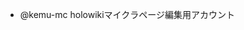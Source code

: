 - @kemu-mc holowikiマイクラページ編集用アカウント



<!---
kemu-mc/kemu-mc is a ✨ special ✨ repository because its `README.md` (this file) appears on your GitHub profile.
You can click the Preview link to take a look at your changes.
--->
